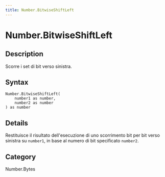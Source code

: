 ```yaml
---
title: Number.BitwiseShiftLeft
---
```


# Number.BitwiseShiftLeft


## Description

Scorre i set di bit verso sinistra.


## Syntax

```powerquery
Number.BitwiseShiftLeft(
    number1 as number,
    number2 as number
) as number
```


## Details

Restituisce il risultato dell'esecuzione di uno scorrimento bit per bit verso sinistra su <code>number1</code>, in base al numero di bit specificato <code>number2</code>.



## Category
Number.Bytes
